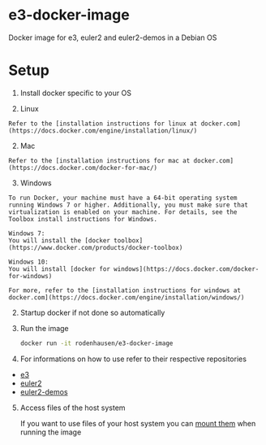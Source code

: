 # e3-docker-image
Docker image for e3, euler2 and euler2-demos in a Debian OS

# Setup

1. Install docker specific to your OS

  1. Linux
 
    Refer to the [installation instructions for linux at docker.com](https://docs.docker.com/engine/installation/linux/)

  2. Mac
 
    Refer to the [installation instructions for mac at docker.com](https://docs.docker.com/docker-for-mac/)

  3. Windows
     
    To run Docker, your machine must have a 64-bit operating system running Windows 7 or higher. Additionally, you must make sure that virtualization is enabled on your machine. For details, see the Toolbox install instructions for Windows.

    Windows 7:
    You will install the [docker toolbox](https://www.docker.com/products/docker-toolbox) 

    Windows 10:
    You will install [docker for windows](https://docs.docker.com/docker-for-windows)

    For more, refer to the [installation instructions for windows at docker.com](https://docs.docker.com/engine/installation/windows/)

2. Startup docker if not done so automatically

3. Run the image

   ```bash
   docker run -it rodenhausen/e3-docker-image
   ```

4. For informations on how to use refer to their respective repositories
 * [e3](https://github.com/EulerProject/e3)
 * [euler2](https://github.com/EulerProject/EulerX)
 * [euler2-demos](https://github.com/EulerProject/euler2-demos)
 
5. Access files of the host system
 
   If you want to use files of your host system you can [mount them](https://docs.docker.com/engine/tutorials/dockervolumes/#mount-a-host-directory-as-a-data-volume) when running the image

